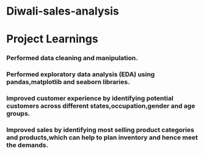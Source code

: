 # Diwali-sales-analysis
# Project Learnings
### Performed data cleaning and manipulation.
### Performed exploratory data analysis (EDA) using pandas,matplotlib and seaborn libraries.
### Improved customer experience by identifying potential customers across different states,occupation,gender and age groups.
### Improved sales by identifying most selling product categories and products,which can help to plan inventory and hence meet the demands.
